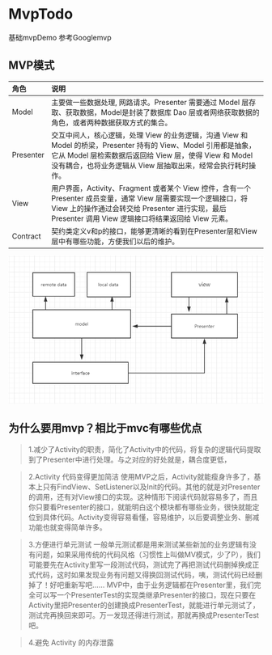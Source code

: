 # MvpTodo
基础mvpDemo 参考Googlemvp




## MVP模式

| 角色 | 说明 |
|:------------- |:------------- |
| Model | 主要做一些数据处理, 网路请求。Presenter 需要通过 Model 层存取、获取数据，Model是封装了数据库 Dao 层或者网络获取数据的角色，或者两种数据获取方式的集合。 |
| Presenter | 交互中间人，核心逻辑，处理 View 的业务逻辑，沟通 View 和 Model 的桥梁，Presenter 持有的 View、Model 引用都是抽象，它从 Model 层检索数据后返回给 View 层，使得 View 和 Model 没有耦合，也将业务逻辑从 View 层抽取出来，经常会执行耗时操作。 |
| View | 用户界面，Activity、Fragment 或者某个 View 控件，含有一个 Presenter 成员变量，通常 View 层需要实现一个逻辑接口，将 View 上的操作通过会转交给 Presenter 进行实现，最后 Presenter 调用 View 逻辑接口将结果返回给 View 元素。 |
|Contract| 契约类定义v和p的接口，能够更清晰的看到在Presenter层和View层中有哪些功能，方便我们以后的维护。|



![image](https://github.com/wang2016215/MvpTodo/blob/master/screenshots/20180105103858.png)

## 为什么要用mvp？相比于mvc有哪些优点
>1.减少了Activity的职责，简化了Activity中的代码，将复杂的逻辑代码提取到了Presenter中进行处理。与之对应的好处就是，耦合度更低，

>2.Activity 代码变得更加简洁
  使用MVP之后，Activity就能瘦身许多了，基本上只有FindView、SetListener以及Init的代码。其他的就是对Presenter的调用，还有对View接口的实现。这种情形下阅读代码就容易多了，而且你只要看Presenter的接口，就能明白这个模块都有哪些业务，很快就能定位到具体代码。Activity变得容易看懂，容易维护，以后要调整业务、删减功能也就变得简单许多。

>3.方便进行单元测试
  一般单元测试都是用来测试某些新加的业务逻辑有没有问题，如果采用传统的代码风格（习惯性上叫做MV模式，少了P），我们可能要先在Activity里写一段测试代码，测试完了再把测试代码删掉换成正式代码，这时如果发现业务有问题又得换回测试代码，咦，测试代码已经删掉了！好吧重新写吧……
MVP中，由于业务逻辑都在Presenter里，我们完全可以写一个PresenterTest的实现类继承Presenter的接口，现在只要在Activity里把Presenter的创建换成PresenterTest，就能进行单元测试了，测试完再换回来即可。万一发现还得进行测试，那就再换成PresenterTest吧。

>4.避免 Activity 的内存泄露

  
